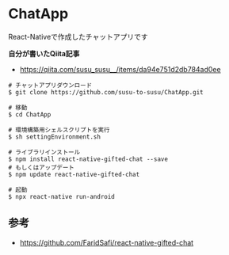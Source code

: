 # ChatApp
React-Nativeで作成したチャットアプリです

**自分が書いたQiita記事**
* https://qiita.com/susu_susu__/items/da94e751d2db784ad0ee

```
# チャットアプリダウンロード
$ git clone https://github.com/susu-to-susu/ChatApp.git

# 移動
$ cd ChatApp

# 環境構築用シェルスクリプトを実行
$ sh settingEnvironment.sh

# ライブラリインストール
$ npm install react-native-gifted-chat --save
# もしくはアップデート
$ npm update react-native-gifted-chat

# 起動
$ npx react-native run-android
```

## 参考
* https://github.com/FaridSafi/react-native-gifted-chat

